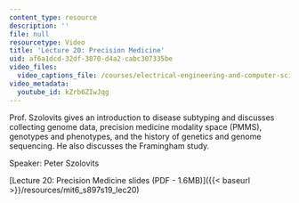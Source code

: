 ```yaml
---
content_type: resource
description: ''
file: null
resourcetype: Video
title: 'Lecture 20: Precision Medicine'
uid: af6a1dcd-32df-3070-d4a2-cabc307335be
video_files:
  video_captions_file: /courses/electrical-engineering-and-computer-science/6-s897-machine-learning-for-healthcare-spring-2019/lecture-videos/lecture-20-precision-medicine/kZrb6ZIwJqg.vtt
video_metadata:
  youtube_id: kZrb6ZIwJqg
---
```


Prof. Szolovits gives an introduction to disease subtyping and discusses collecting genome data, precision medicine modality space (PMMS), genotypes and phenotypes, and the history of genetics and genome sequencing. He also discusses the Framingham study.

Speaker: Peter Szolovits

[Lecture 20: Precision Medicine slides (PDF - 1.6MB)]({{< baseurl >}}/resources/mit6_s897s19_lec20)